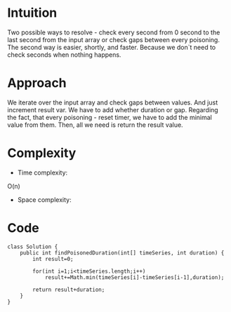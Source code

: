 # Intuition
<!-- Describe your first thoughts on how to solve this problem. -->
Two possible ways to resolve - check every second from 0 second to the last second from the input array or check gaps between every poisoning. The second way is easier, shortly, and faster. Because we don`t need to check seconds when nothing happens.
# Approach
<!-- Describe your approach to solving the problem. -->
We iterate over the input array and check gaps between values. And just increment result var. We have to add whether duration or gap. Regarding the fact, that every poisoning - reset timer, we have to add the minimal value from them. Then, all we need is return the result value. 
# Complexity
- Time complexity:
<!-- Add your time complexity here, e.g. $$O(n)$$ -->
O(n)
- Space complexity:
<!-- Add your space complexity here, e.g. $$O(n)$$ -->

# Code
```
class Solution {
    public int findPoisonedDuration(int[] timeSeries, int duration) {
        int result=0;

        for(int i=1;i<timeSeries.length;i++)
            result+=Math.min(timeSeries[i]-timeSeries[i-1],duration);

        return result+duration;
    }
}
```